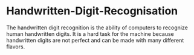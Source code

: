 # Handwritten-Digit-Recognisation
The handwritten digit recognition is the ability of computers to recognize human handwritten digits. It is a hard task for the machine because handwritten digits are not perfect and can be made with many different flavors.
